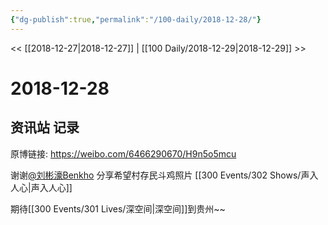 ```yaml
---
{"dg-publish":true,"permalink":"/100-daily/2018-12-28/"}
---
```



<< [[2018-12-27\|2018-12-27]] | [[100 Daily/2018-12-29\|2018-12-29]] >>

# 2018-12-28

## 资讯站 记录

原博链接: https://weibo.com/6466290670/H9n5o5mcu

谢谢[@刘彬濠Benkho](https://weibo.com/n/%E5%88%98%E5%BD%AC%E6%BF%A0Benkho) 分享希望村存民斗鸡照片 [[300 Events/302 Shows/声入人心\|声入人心]]

期待[[300 Events/301 Lives/深空间\|深空间]]到贵州~~
